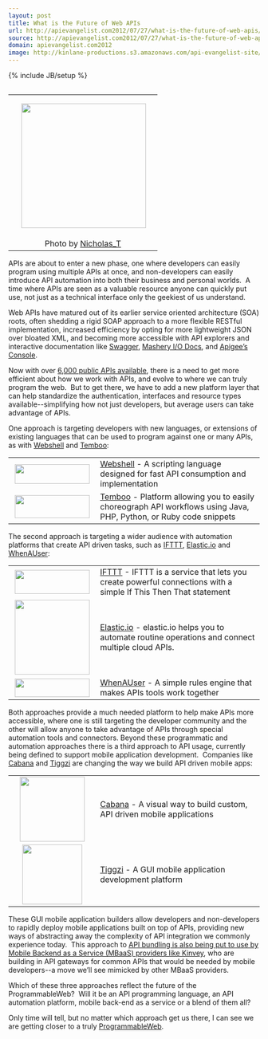 ```yaml
---
layout: post
title: What is the Future of Web APIs
url: http://apievangelist.com2012/07/27/what-is-the-future-of-web-apis/
source: http://apievangelist.com2012/07/27/what-is-the-future-of-web-apis/
domain: apievangelist.com2012
image: http://kinlane-productions.s3.amazonaws.com/api-evangelist-site/blog/highway.jpeg
---
```

{% include JB/setup %}
<table cellspacing="5" align="right">
<tbody>
<tr>
<td align="center"><img style="padding: 15px;" src="http://kinlane-productions.s3.amazonaws.com/highway.jpeg" alt="" width="250" align="right" /></td>
</tr>
<tr>
<td align="center"><span>Photo by&nbsp;</span><a href="http://www.flickr.com/photos/nicholas_t/2222229134/" target="_blank">Nicholas_T</a></td>
</tr>
</tbody>
</table>
<p>APIs are about to enter a new phase, one where developers can easily program using multiple APIs at once, and non-developers can easily introduce API automation into both their business and personal worlds. &nbsp;A time where APIs are seen as a valuable resource anyone can quickly put use, not just as a technical interface only the geekiest of us understand.</p>
<p>Web APIs have matured out of its earlier service oriented architecture (SOA) roots, often shedding a rigid SOAP approach to a more flexible RESTful implementation, increased efficiency by opting for more lightweight JSON over bloated XML, and becoming more accessible with API explorers and interactive documentation like <a title="Swagger" href="http://swagger.wordnik.com/">Swagger</a>, <a title="Mashery I/O Docs" href="http://www.mashery.com/product/io-docs">Mashery I/O Docs</a>, and <a title="Apigee Console" href="https://apigee.com/console">Apigee&rsquo;s Console</a>.</p>
<p>Now with over <a title="6,000 public APIs available" href="http://blog.programmableweb.com/2012/05/22/6000-apis-its-business-its-social-and-its-happening-quickly/">6,000 public APIs available</a>, there is a need to get more efficient about how we work with APIs, and evolve to where we can truly program the web. &nbsp;But to get there, we have to add a new platform layer that can help standardize the authentication, interfaces and resource types available--simplifying how not just developers, but average users can take advantage of APIs.</p>
<p>One approach is targeting developers with new languages, or extensions of existing languages that can be used to program against one or many APIs, as with <a title="Webshell" href="http://webshell.io/home">Webshell</a> and <a title="Temboo" href="https://www.temboo.com/">Temboo</a>:</p>
<table cellspacing="5" cellpadding="5" width="90%" align="center">
<tbody>
<tr>
<td width="160" align="center"><a title="Webshell" href="http://webshell.io/home"><img class="aligncenter size-thumbnail wp-image-32466" title="webshell-logo" src="http://kinlane-productions.s3.amazonaws.com/api-evangelist/webshell/webshell-logo.jpg" alt="" width="150" height="39" /></a></td>
<td><a title="Webshell" href="http://webshell.io/home">Webshell</a>&nbsp;- A scripting language designed for fast API consumption and implementation</td>
</tr>
<tr>
<td width="160" align="center"><a title="Temboo" href="https://www.temboo.com/"><img title="Temboo" src="http://kinlane-productions.s3.amazonaws.com/api-evangelist/temboo/Temboo-Logo.png" alt="" width="150" height="46" /></a></td>
<td><a title="Temboo" href="https://www.temboo.com/">Temboo</a>&nbsp;- Platform allowing you to easily choreograph API workflows using Java, PHP, Python, or Ruby&nbsp;code snippets</td>
</tr>
</tbody>
</table>
<p>The second approach is targeting a wider audience with automation platforms that create API driven tasks, such as <a title="IFTTT" href="http://ifttt.com/">IFTTT</a>, <a title="Elastic.io" href="http://elastic.io/">Elastic.io</a> and <a title="When a User" href="http://whenauser.com/">WhenAUser</a>:</p>
<table cellspacing="5" cellpadding="5" width="90%" align="center">
<tbody>
<tr>
<td width="160" align="center"><a title="IFTTT" href="http://ifttt.com/"><img title="IFTTT" src="http://kinlane-productions.s3.amazonaws.com/api-evangelist/ifthisthenthat/IFTTT-logo.jpeg" alt="" width="150" height="48" /></a></td>
<td><a title="IFTTT" href="http://ifttt.com/">IFTTT</a>&nbsp;- IFTTT is a service that lets you create powerful connections with a simple If This Then That statement</td>
</tr>
<tr>
<td width="160" align="center"><a title="Elastic.io" href="http://elastic.io/"><img title="ElasticIO-Logo" src="http://kinlane-productions.s3.amazonaws.com/api-evangelist/elasticio/ElasticIO-Logo.png" alt="" width="150" /></a></td>
<td><a title="Elastic.io" href="http://elastic.io/">Elastic.io</a>&nbsp;- elastic.io helps you to automate routine operations and connect multiple cloud APIs.</td>
</tr>
<tr>
<td width="160" align="center"><a title="When a User" href="http://whenauser.com/"><img title="WhenAUser" src="http://kinlane-productions.s3.amazonaws.com/api-evangelist/whenauser/WhenAUser-Logo.png" alt="" width="150" height="37" /></a></td>
<td><a title="When a User" href="http://whenauser.com/">WhenAUser</a>&nbsp;- A simple rules engine that makes APIs tools work together</td>
</tr>
</tbody>
</table>
<p>Both approaches provide a much needed platform to help make APIs more accessible, where one is still targeting the developer community and the other will allow anyone to take advantage of APIs through special automation tools and connectors.&nbsp;Beyond these programmatic and automation approaches there is a third approach to API usage, currently being defined to support mobile application development. &nbsp;Companies like <a title="Cabana" href="http://www.cabanaapp.com/">Cabana</a> and <a title="Tiggzi" href="http://tiggzi.com/home">Tiggzi</a> are changing the way we build API driven mobile apps:</p>
<table cellspacing="5" cellpadding="5" width="90%" align="center">
<tbody>
<tr>
<td width="160" align="center"><a title="Cabana" href="http://www.cabanaapp.com/"><img title="cabana-logo" src="http://kinlane-productions.s3.amazonaws.com/api-evangelist/cabanaapp/cabana-logo.png" alt="" width="130" /></a></td>
<td><a title="Cabana" href="http://www.cabanaapp.com/">Cabana</a>&nbsp;- A visual way to build custom, API driven mobile applications</td>
</tr>
<tr>
<td width="160" align="center"><a title="Tiggzi" href="http://tiggzi.com/home"><img title="Tiggzi" src="http://kinlane-productions.s3.amazonaws.com/api-evangelist/tiggzi/tiggzi_200.png" alt="" width="120" /></a></td>
<td><a title="Tiggzi" href="http://tiggzi.com/home">Tiggzi</a>&nbsp;- A GUI mobile application development platform</td>
</tr>
</tbody>
</table>
<p>These GUI mobile application builders allow developers and non-developers to rapidly deploy mobile applications built on top of APIs, providing new ways of abstracting away the complexity of API integration we commonly experience today. &nbsp;This approach to&nbsp;<a href="http://apievangelist.com/2012/06/03/rise-of-mobile-backend-as-a-service-mbaas-api-stacks/">API bundling is also being put to use by Mobile Backend as a Service (MBaaS) providers like Kinvey</a>, who are building in API gateways for common APIs that would be needed by mobile developers--a move we&rsquo;ll see mimicked by other MBaaS providers.</p>
<p>Which of these three approaches reflect the future of the ProgrammableWeb? &nbsp;Will it be an API programming language, an API automation platform, mobile back-end as a service or a blend of them all?</p>
<p>Only time will tell, but no matter which approach get us there, I can see we are getting closer to a truly&nbsp;<a title="ProgrammableWeb" href="http://www.programmableweb.com/">ProgrammableWeb</a>.</p>

